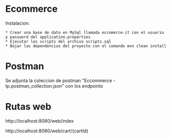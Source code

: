 # Ecommerce

Instalacion:

    * Crear una base de dato en MySql llamada eccomerce-it con el usuario y password del application.properties
    * Ejecutar los scripts del archivo scripts.sql
    * Bajar las dependencias del proyecto con el comando mvn clean install

# Postman
 Se adjunta la coleccion de postman "Eccommerce - tp.postman_collection.json" con los endpoints


# Rutas web

http://localhost:8080/web/index

http://localhost:8080/web/cart/{cartId}